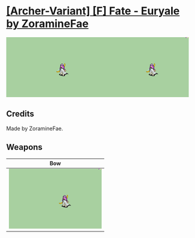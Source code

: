 # [\[Archer-Variant\] \[F\] Fate - Euryale by ZoramineFae](./)

<img src="./5.%20Bow/Bow_000.png" alt="[Archer-Variant] [F] Fate - Euryale by ZoramineFae standing" />

## Credits

Made by ZoramineFae.

## Weapons


|Bow |
|  :---: |
| <img alt="Bow animation" src="./5.%20Bow/Bow.gif" /> |
